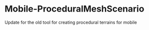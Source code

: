 # Mobile-ProceduralMeshScenario
Update for the old tool for creating procedural terrains for mobile
